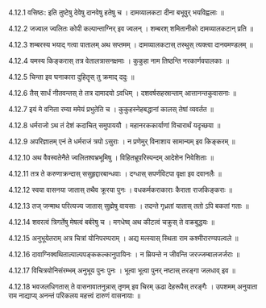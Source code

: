 4.12.1
वसिष्ठः:
इति तुष्टेषु देवेषु दानवेषु हतेषु च ।
दामव्यालकटा दीना बभूवुर् भयविह्वलाः ॥


4.12.2
जज्वाल ज्वलितः कोपी कल्पान्ताग्निर् इव ज्वलन् ।
शम्बरश् शमितानीको दामव्यालकटान् प्रति ॥


4.12.3
शम्बरस्य भयाद् गत्वा पातालम् अथ सप्तमम् ।
दामव्यालकटास् तस्थुस् त्यक्त्वा दानवमण्डलम् ॥


4.12.4
यमस्य किङ्करास् तत्र वेतालत्रासनक्षमाः ।
कुकुहा नाम तिष्ठन्ति नरकार्णवपालकाः ॥


4.12.5
चिन्ता इव घनाकारा दुहितॄस् तु क्रमाद् ददुः ॥


4.12.6
तैस् सार्धं नीतवन्तस् ते तत्र दामादयो ऽवधिम् ।
दशवर्षसहस्रान्ताम् आत्तानन्तकुवासनाः ॥


4.12.7
इयं मे वनिता रम्या ममेयं प्रभुतेति च ।
कुकुहस्नेहबद्धानां कालस् तेषां व्यवर्तत ॥


4.12.8
धर्मराजो ऽथ तं देशं कदाचित् समुपाययौ ।
महानरककार्याणां विचारार्थं यदृच्छया ॥


4.12.9
अपरिज्ञातम् एनं ते धर्मराजं त्रयो ऽसुराः ।
न प्रणेमुर् विनाशाय सामान्यम् इव किङ्करम् ॥


4.12.10
अथ वैवस्वतेनैते ज्वलितश्वभ्रभूमिषु ।
विहितभ्रूपरिस्पन्दम् आदेशेन निवेशिताः ॥


4.12.11
तत्र ते करुणाक्रन्दास् ससुहृद्दारबान्धवाः ।
दग्धास् सपर्णविटपा वृक्षा इव दवानलैः ॥


4.12.12
स्वया वासनया जातास् तथैव क्रूरया पुनः ।
वधकर्मकराकाराः कैराता राजकिङ्कराः ॥


4.12.13
तज् जन्माथ परित्यज्य जातास् सुह्मेषु वायसाः ।
तदन्ते गृध्रतां यातास् ततो ऽपि बकतां गताः ॥


4.12.14
शवरत्वं त्रिगर्तेषु मेषत्वं बर्बरेषु च ।
मगधेष्व् अथ कीटत्वं चक्रुस् ते वक्रबुद्धयः ॥


4.12.15
अनुभूयेतराम् अत्र चित्रां योनिपरम्पराम् ।
अद्य मत्स्यास् स्थिता राम कश्मीरारण्यपल्वले ॥


4.12.16
दावाग्निक्वथिताल्पाल्पपङ्ककल्कानुपायिनः ।
न म्रियन्ते न जीवन्ति जरज्जम्बालजर्जराः ॥


4.12.17
विचित्रयोनिसंरम्भम् अनुभूय पुनः पुनः ।
भूत्वा भूत्वा पुनर् नष्टास् तरङ्गा जलधाव् इव ॥


4.12.18
भवजलधिगतास् ते वासनावातनुन्नास् तृणम् इव चिरम् ऊढा देहरूपैस् तरङ्गैः ।
उपशमम् अनुयाता राम नाद्याप्य् अनन्तं परिकलय महत्त्वं दारुणं वासनायाः ॥

